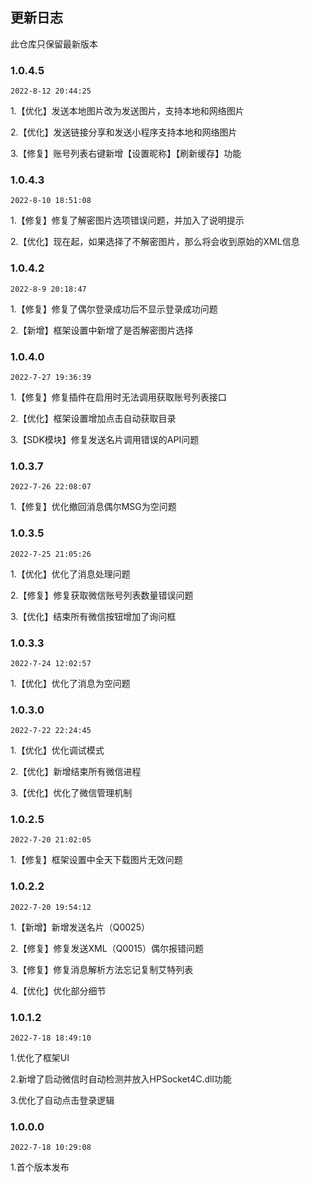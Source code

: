 ## 更新日志

此仓库只保留最新版本

### 1.0.4.5

`2022-8-12 20:44:25`

1.【优化】发送本地图片改为发送图片，支持本地和网络图片

2.【优化】发送链接分享和发送小程序支持本地和网络图片

3.【修复】账号列表右键新增【设置昵称】【刷新缓存】功能

### 1.0.4.3

`2022-8-10 18:51:08`

1.【修复】修复了解密图片选项错误问题，并加入了说明提示

2.【优化】现在起，如果选择了不解密图片，那么将会收到原始的XML信息

### 1.0.4.2

`2022-8-9 20:18:47`

1.【修复】修复了偶尔登录成功后不显示登录成功问题

2.【新增】框架设置中新增了是否解密图片选择

### 1.0.4.0

`2022-7-27 19:36:39`

1.【修复】修复插件在启用时无法调用获取账号列表接口

2.【优化】框架设置增加点击自动获取目录

3.【SDK模块】修复发送名片调用错误的API问题

### 1.0.3.7

`2022-7-26 22:08:07`

1.【修复】优化撤回消息偶尔MSG为空问题

### 1.0.3.5

`2022-7-25 21:05:26`


1.【优化】优化了消息处理问题

2.【修复】修复获取微信账号列表数量错误问题

3.【优化】结束所有微信按钮增加了询问框

### 1.0.3.3

`2022-7-24 12:02:57`


1.【优化】优化了消息为空问题

### 1.0.3.0

`2022-7-22 22:24:45`


1.【优化】优化调试模式

2.【优化】新增结束所有微信进程

3.【优化】优化了微信管理机制

### 1.0.2.5

`2022-7-20 21:02:05`


1.【修复】框架设置中全天下载图片无效问题

### 1.0.2.2

`2022-7-20 19:54:12`

1.【新增】新增发送名片（Q0025）

2.【修复】修复发送XML（Q0015）偶尔报错问题

3.【修复】修复消息解析方法忘记复制艾特列表

4.【优化】优化部分细节

### 1.0.1.2

`2022-7-18 18:49:10`

1.优化了框架UI

2.新增了启动微信时自动检测并放入HPSocket4C.dll功能

3.优化了自动点击登录逻辑

### 1.0.0.0

`2022-7-18 10:29:08`

1.首个版本发布